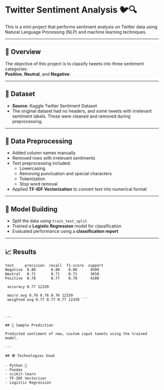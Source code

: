 # Twitter Sentiment Analysis 🐦🔍

This is a mini project that performs sentiment analysis on Twitter data using Natural Language Processing (NLP) and machine learning techniques.

---

## 📌 Overview

The objective of this project is to classify tweets into three sentiment categories:  
**Positive**, **Neutral**, and **Negative**.

---

## 📂 Dataset

- **Source**: Kaggle Twitter Sentiment Dataset  
- The original dataset had no headers, and some tweets with irrelevant sentiment labels. These were cleaned and removed during preprocessing.

---

## 🧹 Data Preprocessing

- Added column names manually
- Removed rows with irrelevant sentiments
- Text preprocessing included:
  - Lowercasing
  - Removing punctuation and special characters
  - Tokenization
  - Stop word removal 
- Applied **TF-IDF Vectorization** to convert text into numerical format

---

## 🤖 Model Building

- Split the data using `train_test_split`
- Trained a **Logistic Regression** model for classification
- Evaluated performance using a **classification report**

---

## 📈 Results

```
text     precision  recall  f1-score  support
Negative  0.80       0.80    0.80      4509
Neutral   0.71       0.71    0.71      3650
Positive  0.78       0.77    0.78      4180

 accuracy 0.77 12339

 macro avg 0.76 0.76 0.76 12339
 weighted avg 0.77 0.77 0.77 12339 ```



---

## 🧪 Sample Prediction

Predicted sentiment of new, custom input tweets using the trained model.

---

## 🛠️ Technologies Used

- Python 🐍
- Pandas
- scikit-learn
- TF-IDF Vectorizer
- Logistic Regression

